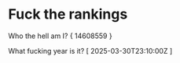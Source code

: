 # Fuck the rankings

Who the hell am I?
{ 14608559 }

What fucking year is it?
[ 2025-03-30T23:10:00Z ]
